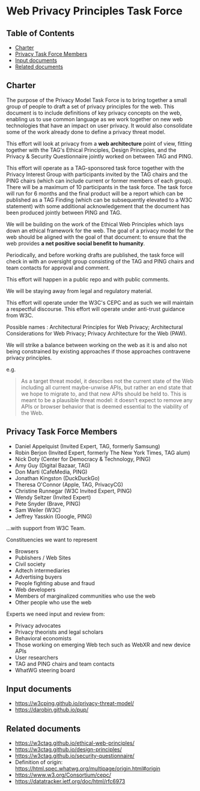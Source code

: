 # Web Privacy Principles Task Force

## Table of Contents

<!-- START doctoc generated TOC please keep comment here to allow auto update -->
<!-- DON'T EDIT THIS SECTION, INSTEAD RE-RUN doctoc TO UPDATE -->

- [Charter](#charter)
- [Privacy Task Force Members](#privacy-task-force-members)
- [Input documents](#input-documents)
- [Related documents](#related-documents)

<!-- END doctoc generated TOC please keep comment here to allow auto update -->

## Charter

The purpose of the Privacy Model Task Force is to bring together a small group of people to draft a set of privacy principles for the web.  This document is to include definitions of key privacy concepts on the web, enabling us to use common language as we work together on new web technologies that have an impact on user privacy.  It would also consolidate some of the work already done to define a privacy threat model.

This effort will look at privacy from a **web architecture** point of view, fitting together with the TAG's Ethical Principles, Design Principles, and the Privacy & Security Questionnaire jointly worked on between TAG and PING.

This effort will operate as a TAG-sponsored task force together with the Privacy Interest Group with participants invited by the TAG chairs and the PING chairs (which can include current or former members of each group).  There will be a maximum of 10 participants in the task force. The task force will run for 6 months and the final product will be a report which can be published as a TAG Finding (which can be subsequently elevated to a W3C statement) with some additional acknowledgement that the document has been produced jointly between PING and TAG.

We will be building on the work of the Ethical Web Principles which lays down an ethical framework for the web.  The goal of a privacy model for the web should be aligned with the goal of that document: to ensure that the web provides **a net positive social benefit to humanity**.

Periodically, and before working drafts are published, the task force will check in with an oversight group consisting of the TAG and PING chairs and team contacts for approval and comment.

This effort will happen in a public repo and with public comments.

We will be staying away from legal and regulatory material.

This effort will operate under the W3C's CEPC and as such we will maintain a respectful discourse. This effort will operate under anti-trust guidance from W3C.

Possible names : Architectural Principles for Web Privacy; Architectural Considerations for Web Privacy; Privacy Architecture for the Web (PAW).

We will strike a balance between working on the web as it is and also not being constrained by existing approaches if those approaches contravene privacy principles.

e.g.
> As a target threat model, it describes not the current state of the Web including all current maybe-unwise APIs, but rather an end state that we hope to migrate to, and that new APIs should be held to. This is meant to be a plausible threat model: it doesn’t expect to remove any APIs or browser behavior that is deemed essential to the viability of the Web.

## Privacy Task Force Members

* Daniel Appelquist (Invited Expert, TAG, formerly Samsung)
* Robin Berjon (Invited Expert, formerly The New York Times, TAG alum)
* Nick Doty (Center for Democracy & Technology, PING)
* Amy Guy (Digital Bazaar, TAG)
* Don Marti (CafeMedia, PING)
* Jonathan Kingston (DuckDuckGo)
* Theresa O'Connor (Apple, TAG, PrivacyCG)
* Christine Runnegar (W3C Invited Expert, PING)
* Wendy Seltzer (Invited Expert)
* Pete Snyder (Brave, PING)
* Sam Weiler (W3C)
* Jeffrey Yasskin (Google, PING)

…with support from W3C Team.

Constituencies we want to represent

* Browsers
* Publishers / Web Sites
* Civil society
* Adtech intermediaries
* Advertising buyers
* People fighting abuse and fraud
* Web developers
* Members of marginalized communities who use the web
* Other people who use the web

Experts we need input and review from:
* Privacy advocates
* Privacy theorists and legal scholars
* Behavioral economists
* Those working on emerging Web tech such as WebXR and new device APIs
* User researchers
* TAG and PING chairs and team contacts
* WhatWG steering board

## Input documents

* https://w3cping.github.io/privacy-threat-model/
* https://darobin.github.io/pup/

## Related documents

* https://w3ctag.github.io/ethical-web-principles/
* https://w3ctag.github.io/design-principles/
* https://w3ctag.github.io/security-questionnaire/
* Definition of origin: https://html.spec.whatwg.org/multipage/origin.html#origin
* https://www.w3.org/Consortium/cepc/
* https://datatracker.ietf.org/doc/html/rfc6973
